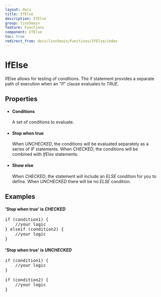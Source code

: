 ```yaml
---
layout: docs
title: IfElse
description: IfElse
group: linx5main
feature: Functions
component: IfElse
toc: true
redirect_from: docs/linx5main/Functions/IfElse/index
---
```

IfElse
======

IfElse allows for testing of conditions. The if statement provides a
separate path of execution when an "if" clause evaluates to *TRUE*.

Properties
----------

-  #### Conditions

    A set of conditions to evaluate.

-  #### Stop when true

    When *UNCHECKED*, the conditions will be evaluated separately as a
    series of *IF* statements. When *CHECKED*, the conditions will be
    combined with *IfElse* statements.

-  #### Show else

    When *CHECKED*, the statement will include an *ELSE* condition for
    you to define. When *UNCHECKED* there will be no *ELSE* condition.

Examples
--------

#### 'Stop when true' is *CHECKED*
<pre>
if (condition1) {
	//your logic  
} elseif (condition2) {
	//your logic  
}
</pre>
#### 'Stop when true' is *UNCHECKED*
<pre>
if (condition1) {
	//your logic  
}

if (condition2) {
	//your logic  
}
</pre>
